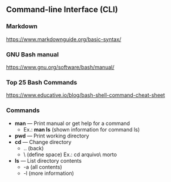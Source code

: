 ## Command-line Interface (CLI)

### Markdown
https://www.markdownguide.org/basic-syntax/

### GNU Bash manual
https://www.gnu.org/software/bash/manual/

### Top 25 Bash Commands
https://www.educative.io/blog/bash-shell-command-cheat-sheet

### Commands
* **man** — Print manual or get help for a command
    * Ex.: **man ls** (shown information for command ls)
* **pwd** — Print working directory
* **cd**  — Change directory
    * .. (back)
    * \ (define space) Ex.: cd arquivo\ morto
* **ls** — List directory contents
    * -a (all contents)
    * -l (more information)    